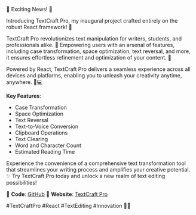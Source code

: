 🚀 Exciting News! 🚀

Introducing TextCraft Pro, my inaugural project crafted entirely on the robust React framework! 🎉

TextCraft Pro revolutionizes text manipulation for writers, students, and professionals alike. 📝 Empowering users with an arsenal of features, including case transformation, space optimization, text reversal, and more, it ensures effortless refinement and optimization of your content. 💪

Powered by React, TextCraft Pro delivers a seamless experience across all devices and platforms, enabling you to unleash your creativity anytime, anywhere. 📱💻

**Key Features**:
- Case Transformation
- Space Optimization
- Text Reversal
- Text-to-Voice Conversion
- Clipboard Operations
- Text Clearing
- Word and Character Count
- Estimated Reading Time

Experience the convenience of a comprehensive text transformation tool that streamlines your writing process and amplifies your creative potential. ✨ Try TextCraft Pro today and unlock a new realm of text editing possibilities!

🔗 **Code**: [GitHub](https://lnkd.in/drp-XEGt)
🔗 **Website**: [TextCraft Pro](https://lnkd.in/dAaNhxXg)

#TextCraftPro #React #TextEditing #Innovation 🚀📝
